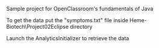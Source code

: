 Sample project for OpenClassroom's fundamentals of Java

To get the data put the "symptoms.txt" file inside Heme-Biotech\Project02Eclipse directory

Launch the AnalyticsInitializer to retrieve the data
